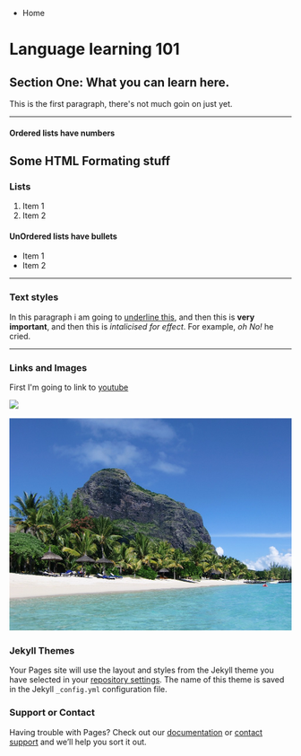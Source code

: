 <ul class="breadcrumb">
  <li>Home</li>
</ul>
<h1>Language learning 101</h1>
<h2>Section One: What you can learn here.</h2>
<p>This is the first paragraph, there's not much goin on just yet.</p>

<hr>
<h4>Ordered lists have numbers</h4>
<h2>Some HTML Formating stuff</h2>
<h3>Lists</h3>
<ol>
  <li>Item 1</li>
  <li>Item 2</li>
</ol>

<h4>UnOrdered lists have bullets</h4>
<ul>
  <li>Item 1</li>
  <li>Item 2</li>
</ul>

<hr>

<h3>Text styles</h3>
<p>In this paragraph i am going to <u>underline this</u>, and then this is <strong>very important</strong>, and then this is <em>intalicised for effect</em>. For example,<em> oh No!</em> he cried.</p>

<hr>
<h3>Links and Images</h3>
<p>First I'm going to link to <a href="https://www.youtube.com/?gl=GB&hl=en-GB"> youtube</a></p>

<img src="https://upload.wikimedia.org/wikipedia/commons/7/75/Cute_grey_kitten.jpg" />

<p>
  <img src="img/Mauritius.jpg" />
  </p>

### Jekyll Themes

Your Pages site will use the layout and styles from the Jekyll theme you have selected in your [repository settings](https://github.com/zarahb/SML209/settings). The name of this theme is saved in the Jekyll `_config.yml` configuration file.

### Support or Contact

Having trouble with Pages? Check out our [documentation](https://help.github.com/categories/github-pages-basics/) or [contact support](https://github.com/contact) and we’ll help you sort it out.
